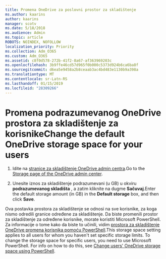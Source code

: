 ```yaml
---
title: Promena OneDrive za poslovni prostor za skladištenje
ms.author: kaarins
author: kaarins
manager: scotv
ms.date: 5/18/2018
ms.audience: Admin
ms.topic: article
ROBOTS: NOINDEX, NOFOLLOW
localization_priority: Priority
ms.collection: Adm_O365
ms.custom: Adm_O365
ms.assetid: c8f0d578-272b-41f2-8a67-af363969203c
ms.openlocfilehash: 3b9ffe46cd57d965f0b000c5373d924b6ca6ba8f
ms.sourcegitcommit: d6ea5e9458a2b8ceaab3ac4bd483e1130b9a398a
ms.translationtype: MT
ms.contentlocale: sr-Latn-RS
ms.lasthandoff: 01/15/2019
ms.locfileid: "28309266"
---
```

# <a name="change-the-default-onedrive-storage-space-for-your-users"></a><span data-ttu-id="47408-102">Promena podrazumevanog OneDrive prostora za skladištenje za korisnike</span><span class="sxs-lookup"><span data-stu-id="47408-102">Change the default OneDrive storage space for your users</span></span>

1. <span data-ttu-id="47408-103">Idite na [stranice za skladištenje OneDrive admin centra](https://admin.onedrive.com/?v=StorageSettings).</span><span class="sxs-lookup"><span data-stu-id="47408-103">Go to the [Storage page of the OneDrive admin center](https://admin.onedrive.com/?v=StorageSettings).</span></span>
    
2. <span data-ttu-id="47408-104">Unesite iznos za skladištenje podrazumevani (u GB) u okviru **podrazumevanog skladišta** , a zatim kliknite na dugme **Sačuvaj**.</span><span class="sxs-lookup"><span data-stu-id="47408-104">Enter the default storage amount (in GB) in the **Default storage** box, and then click **Save**.</span></span>
    
<span data-ttu-id="47408-p101">Ova postavka prostora za skladištenje se odnosi na sve korisnike, za koga nismo odredili granice određene za skladištenje. Da biste promenili prostor za skladištenje za određene korisnike, morate koristiti Microsoft PowerShell. Za informacije o tome kako da biste to učinili, vidim [prostora za skladištenje OneDrive promena korisnika pomoću PowerShell](https://go.microsoft.com/fwlink/?linkid=866402).</span><span class="sxs-lookup"><span data-stu-id="47408-p101">This storage space setting applies to all users for whom you haven't set specific storage limits. To change the storage space for specific users, you need to use Microsoft PowerShell. For info on how to do this, see [Change users' OneDrive storage space using PowerShell](https://go.microsoft.com/fwlink/?linkid=866402).</span></span>
  

